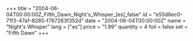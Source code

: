 +++
title = "2004-06-04T00:00:00Z_Fifth_Dawn_Night's_Whisper_[es]_false"
id = "e55d6ec0-71f3-47a1-8285-f767263f352d"
date = "2004-06-04T00:00:00Z"
name = "Night's Whisper"
lang = ["es"]
price = "1.99"
quantity = 4
foil = false
set = "Fifth Dawn"
+++

